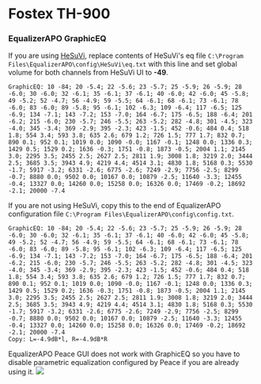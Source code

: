# Fostex TH-900
### EqualizerAPO GraphicEQ
If you are using [HeSuVi](https://sourceforge.net/projects/hesuvi/), replace contents of HeSuVi's eq file `C:\Program Files\EqualizerAPO\config\HeSuVi\eq.txt` with this line and set global volume for both channels from HeSuVi UI to **-49**.
```
GraphicEQ: 10 -84; 20 -5.4; 22 -5.6; 23 -5.7; 25 -5.9; 26 -5.9; 28 -6.0; 30 -6.0; 32 -6.1; 35 -6.1; 37 -6.1; 40 -6.0; 42 -6.0; 45 -5.8; 49 -5.2; 52 -4.7; 56 -4.9; 59 -5.5; 64 -6.1; 68 -6.1; 73 -6.1; 78 -6.0; 83 -6.0; 89 -5.8; 95 -6.1; 102 -6.3; 109 -6.4; 117 -6.5; 125 -6.9; 134 -7.1; 143 -7.2; 153 -7.0; 164 -6.7; 175 -6.5; 188 -6.4; 201 -6.2; 215 -6.0; 230 -5.7; 246 -5.5; 263 -5.2; 282 -4.8; 301 -4.5; 323 -4.0; 345 -3.4; 369 -2.9; 395 -2.3; 423 -1.5; 452 -0.6; 484 0.4; 518 1.8; 554 3.4; 593 3.8; 635 2.6; 679 1.2; 726 1.5; 777 1.7; 832 0.7; 890 0.1; 952 0.1; 1019 0.0; 1090 -0.0; 1167 -0.1; 1248 0.0; 1336 0.3; 1429 0.5; 1529 0.2; 1636 -0.3; 1751 -0.8; 1873 -0.5; 2004 1.1; 2145 3.0; 2295 3.5; 2455 2.5; 2627 2.5; 2811 1.9; 3008 1.8; 3219 2.0; 3444 2.5; 3685 3.5; 3943 4.9; 4219 4.4; 4514 3.1; 4830 1.8; 5168 0.3; 5530 -1.7; 5917 -3.2; 6331 -2.6; 6775 -2.6; 7249 -2.9; 7756 -2.5; 8299 -0.7; 8880 0.0; 9502 0.0; 10167 0.0; 10879 -2.5; 11640 -3.3; 12455 -0.4; 13327 0.0; 14260 0.0; 15258 0.0; 16326 0.0; 17469 -0.2; 18692 -2.1; 20000 -7.4
```
If you are not using HeSuVi, copy this to the end of EqualizerAPO configuration file `C:\Program Files\EqualizerAPO\config\config.txt`.
```
GraphicEQ: 10 -84; 20 -5.4; 22 -5.6; 23 -5.7; 25 -5.9; 26 -5.9; 28 -6.0; 30 -6.0; 32 -6.1; 35 -6.1; 37 -6.1; 40 -6.0; 42 -6.0; 45 -5.8; 49 -5.2; 52 -4.7; 56 -4.9; 59 -5.5; 64 -6.1; 68 -6.1; 73 -6.1; 78 -6.0; 83 -6.0; 89 -5.8; 95 -6.1; 102 -6.3; 109 -6.4; 117 -6.5; 125 -6.9; 134 -7.1; 143 -7.2; 153 -7.0; 164 -6.7; 175 -6.5; 188 -6.4; 201 -6.2; 215 -6.0; 230 -5.7; 246 -5.5; 263 -5.2; 282 -4.8; 301 -4.5; 323 -4.0; 345 -3.4; 369 -2.9; 395 -2.3; 423 -1.5; 452 -0.6; 484 0.4; 518 1.8; 554 3.4; 593 3.8; 635 2.6; 679 1.2; 726 1.5; 777 1.7; 832 0.7; 890 0.1; 952 0.1; 1019 0.0; 1090 -0.0; 1167 -0.1; 1248 0.0; 1336 0.3; 1429 0.5; 1529 0.2; 1636 -0.3; 1751 -0.8; 1873 -0.5; 2004 1.1; 2145 3.0; 2295 3.5; 2455 2.5; 2627 2.5; 2811 1.9; 3008 1.8; 3219 2.0; 3444 2.5; 3685 3.5; 3943 4.9; 4219 4.4; 4514 3.1; 4830 1.8; 5168 0.3; 5530 -1.7; 5917 -3.2; 6331 -2.6; 6775 -2.6; 7249 -2.9; 7756 -2.5; 8299 -0.7; 8880 0.0; 9502 0.0; 10167 0.0; 10879 -2.5; 11640 -3.3; 12455 -0.4; 13327 0.0; 14260 0.0; 15258 0.0; 16326 0.0; 17469 -0.2; 18692 -2.1; 20000 -7.4
Copy: L=-4.9dB*l, R=-4.9dB*R
```
EqualizerAPO Peace GUI does not work with GraphicEQ so you have to disable parametric equalization configured by Peace if you are already using it.
![](https://raw.githubusercontent.com/jaakkopasanen/AutoEq/master/results/Innerfidelity%202017/headphoncecom/onear/Fostex%20TH-900/Fostex%20TH-900.png)
